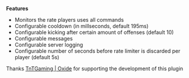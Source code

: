 **Features** 


* Monitors the rate players uses all commands
* Configurable cooldown (in millseconds, default 195ms)
* Configurable kicking after certain amount of offenses (default 10)
* Configurable messages
* Configurable server logging
* Configurable number of seconds before rate limiter is discarded per player (default 5s)

Thanks [TnTGaming | Oxide](http://oxidemod.org/members/tntgaming.97369/) for supporting the development of this plugin